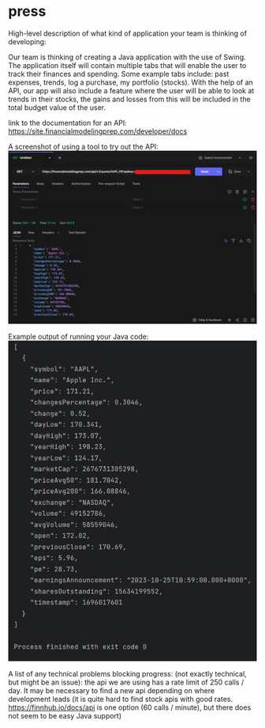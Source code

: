 # press

High-level description of what kind of application your team is thinking of developing:

Our team is thinking of creating a Java application with the use of Swing. The application itself will contain multiple tabs that will enable the user to track their finances and spending. Some example tabs include: past expenses, trends, log a purchase, my portfolio (stocks). With the help of an API, our app will also include a feature where the user will be able to look at trends in their stocks, the gains and losses from this will be included in the total budget value of the user.  


link to the documentation for an API:
https://site.financialmodelingprep.com/developer/docs

A screenshot of using a tool to try out the API:
![hoppscotch test api call.png](hoppscotch%20test%20api%20call.png)

Example output of running your Java code:
![api call result.png](api%20call%20result.png)

A list of any technical problems blocking progress:
(not exactly technical, but might be an issue): the api we are using has a rate limit of 250 calls / day.
It may be necessary to find a new api depending on where development leads (it is quite hard to find stock apis
with good rates. https://finnhub.io/docs/api is one option (60 calls / minute),
but there does not seem to be easy Java support)
